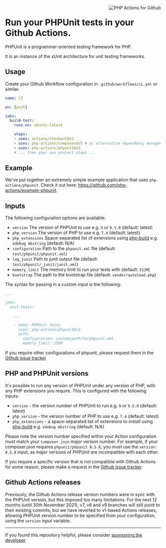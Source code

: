<img src="http://159.65.210.101/php-actions.png" align="right" alt="PHP Actions for Github" />

Run your PHPUnit tests in your Github Actions.
==============================================

PHPUnit is a programmer-oriented testing framework for PHP.

It is an instance of the xUnit architecture for unit testing frameworks.

Usage
-----

Create your Github Workflow configuration in `.github/workflows/ci.yml` or similar.

```yaml
name: CI

on: [push]

jobs:
  build-test:
    runs-on: ubuntu-latest

    steps:
    - uses: actions/checkout@v2
    - uses: php-actions/composer@v5 # or alternative dependency management
    - uses: php-actions/phpunit@v2
    # ... then your own project steps ...
```

Example
-------

We've put together an extremely simple example application that uses `php-actions/phpunit`. Check it out here: https://github.com/php-actions/example-phpunit.

Inputs
------

The following configuration options are available:

+ `version` The version of PHPUnit to use e.g. `9` or `9.5.0` (default: latest)
+ `php_version` The version of PHP to use e.g. `7.4` (default: latest)
+ `php_extensions` Space-separated list of extensions using [php-build][php-build] e.g. `xdebug mbstring` (default: N/A)
+ `configuration` Path to the `phpunit.xml` file (default: `test/phpunit/phpunit.xml`)
+ `log_junit` Path to junit output file (default: `test/phpunit/_junit/junit.xml`)
+ `memory_limit` The memory limit to run your tests with (default: `512M`)
+ `bootstrap` The path to the bootstrap file (default: `vendor/autoload.php`)

The syntax for passing in a custom input is the following:

```yaml
...

jobs:
  unit-tests:

    ...

    - name: PHPUnit tests
      uses: php-actions/phpunit@v2
      with:
        configuration: custom/path/to/phpunit.xml
        memory_limit: 256M
```

If you require other configurations of phpunit, please request them in the [Github issue tracker][issues]

PHP and PHPUnit versions
------------------------

It's possible to run any version of PHPUnit under any version of PHP, with any PHP extensions you require. This is configured with the following inputs:

+ `version` - the version number of PHPUnit to run e.g. `9` or `9.5.0` (default: latest)
+ `php_version` - the version number of PHP to use e.g. `7.4` (default: latest)
+ `php_extensions` - a space-separated list of extensions to install using [php-build][php-build] e.g. `xdebug mbstring` (default: N/A)

Please note the version number specified within your Action configuration must match your `composer.json` major version number. For example, if your composer.json requires `phpunit/phpunit 8.5.8`, you must use the `version: 8.5.8` input, as major versions of PHPUnit are incompatible with each other.

If you require a specific version that is not compatible with Github Actions for some reason, please make a request in the [Github issue tracker][issues].

Github Actions releases
-----------------------

Previously, the Github Actions release version numbers were in sync with the PHPUnit version, but this imposed too many limitations. For the next 12 months (until 30th November 2021), v7, v8 and v9 branches will still point to their existing commits, but we have reverted to v1-based Actions releases, allowing PHPUnit version number to be specified from your configuration, using the `version` input variable.

***

If you found this repository helpful, please consider [sponsoring the developer][sponsor].

[issues]: https://github.com/php-actions/phpunit/issues
[php-build]: https://github.com/php-actions/php-build
[sponsor]: https://github.com/sponsors/g105b
